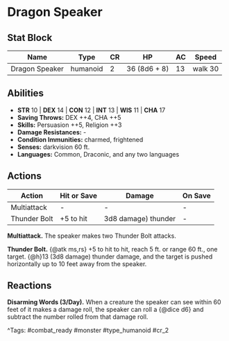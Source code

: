 # Dragon Speaker

## Stat Block

| Name | Type | CR | HP | AC | Speed |
|------|------|----|----|----|-------|
| Dragon Speaker | humanoid | 2 | 36 (8d6 + 8) | 13 | walk 30 |

## Abilities

- **STR** 10 | **DEX** 14 | **CON** 12 | **INT** 13 | **WIS** 11 | **CHA** 17
- **Saving Throws:** DEX ++4, CHA ++5  
- **Skills:** Persuasion ++5, Religion ++3  
- **Damage Resistances:** -  
- **Condition Immunities:** charmed, frightened  
- **Senses:** darkvision 60 ft.  
- **Languages:** Common, Draconic, and any two languages


## Actions

| Action | Hit or Save | Damage | On Save |
|--------|--------------|--------|----------|
| Multiattack | - | - | - |
| Thunder Bolt | +5 to hit | 3d8 damage) thunder | - |

**Multiattack.** The speaker makes two Thunder Bolt attacks.

**Thunder Bolt.** {@atk ms,rs} +5 to hit to hit, reach 5 ft. or range 60 ft., one target. {@h}13 (3d8 damage) thunder damage, and the target is pushed horizontally up to 10 feet away from the speaker.

## Reactions

**Disarming Words (3/Day).** When a creature the speaker can see within 60 feet of it makes a damage roll, the speaker can roll a {@dice d6} and subtract the number rolled from that damage roll.



^Tags: #combat_ready #monster #type_humanoid #cr_2